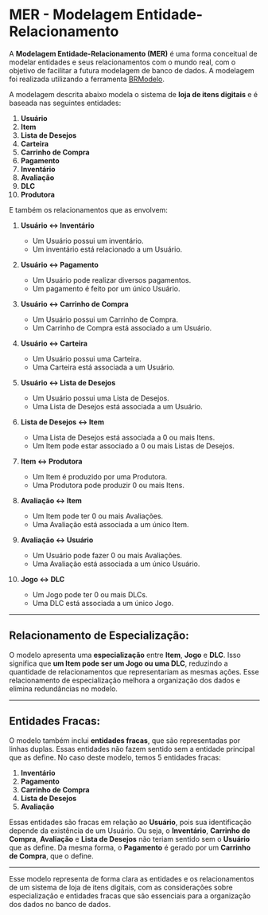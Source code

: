# MER - Modelagem Entidade-Relacionamento

A **Modelagem Entidade-Relacionamento (MER)** é uma forma conceitual de modelar entidades e seus relacionamentos com o mundo real, com o objetivo de facilitar a futura modelagem de banco de dados. A modelagem foi realizada utilizando a ferramenta [BRModelo](https://app.brmodeloweb.com/#!/main).

A modelagem descrita abaixo modela o sistema de **loja de itens digitais** e é baseada nas seguintes entidades:

1. **Usuário**
2. **Item**
3. **Lista de Desejos**
4. **Carteira**
5. **Carrinho de Compra**
6. **Pagamento**
7. **Inventário**
8. **Avaliação**
9. **DLC**
10. **Produtora**

E também os relacionamentos que as envolvem:

1. **Usuário ↔ Inventário**
    - Um Usuário possui um inventário.
    - Um inventário está relacionado a um Usuário.

2. **Usuário ↔ Pagamento**
    - Um Usuário pode realizar diversos pagamentos.
    - Um pagamento é feito por um único Usuário.

3. **Usuário ↔ Carrinho de Compra**
    - Um Usuário possui um Carrinho de Compra.
    - Um Carrinho de Compra está associado a um Usuário.

4. **Usuário ↔ Carteira**
    - Um Usuário possui uma Carteira.
    - Uma Carteira está associada a um Usuário.

5. **Usuário ↔ Lista de Desejos**
    - Um Usuário possui uma Lista de Desejos.
    - Uma Lista de Desejos está associada a um Usuário.

6. **Lista de Desejos ↔ Item**
    - Uma Lista de Desejos está associada a 0 ou mais Itens.
    - Um Item pode estar associado a 0 ou mais Listas de Desejos.

7. **Item ↔ Produtora**
    - Um Item é produzido por uma Produtora.
    - Uma Produtora pode produzir 0 ou mais Itens.

8. **Avaliação ↔ Item**
    - Um Item pode ter 0 ou mais Avaliações.
    - Uma Avaliação está associada a um único Item.

9. **Avaliação ↔ Usuário**
    - Um Usuário pode fazer 0 ou mais Avaliações.
    - Uma Avaliação está associada a um único Usuário.

10. **Jogo ↔ DLC**
    - Um Jogo pode ter 0 ou mais DLCs.
    - Uma DLC está associada a um único Jogo.

---

## Relacionamento de Especialização:

O modelo apresenta uma **especialização** entre **Item**, **Jogo** e **DLC**. Isso significa que **um Item pode ser um Jogo ou uma DLC**, reduzindo a quantidade de relacionamentos que representariam as mesmas ações. Esse relacionamento de especialização melhora a organização dos dados e elimina redundâncias no modelo.

---

## Entidades Fracas:

O modelo também inclui **entidades fracas**, que são representadas por linhas duplas. Essas entidades não fazem sentido sem a entidade principal que as define. No caso deste modelo, temos 5 entidades fracas:

1. **Inventário**
2. **Pagamento**
3. **Carrinho de Compra**
4. **Lista de Desejos**
5. **Avaliação**

Essas entidades são fracas em relação ao **Usuário**, pois sua identificação depende da existência de um Usuário. Ou seja, o **Inventário**, **Carrinho de Compra**, **Avaliação** e **Lista de Desejos** não teriam sentido sem o **Usuário** que as define. Da mesma forma, o **Pagamento** é gerado por um **Carrinho de Compra**, que o define.

---

Esse modelo representa de forma clara as entidades e os relacionamentos de um sistema de loja de itens digitais, com as considerações sobre especialização e entidades fracas que são essenciais para a organização dos dados no banco de dados.
